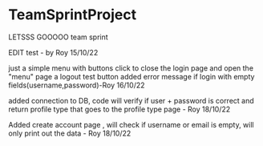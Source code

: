# TeamSprintProject
LETSSS GOOOOO team sprint 

EDIT test - by Roy 15/10/22

just a simple menu with buttons click to close the login page and open the "menu" page
a logout test button 
added error message if login with empty fields(username,password)-Roy 16/10/22

added connection to DB,
code will verify if user + password is correct 
and return profile type that goes to the profile type page - Roy 18/10/22


 Added create account page , will check if username or email is empty, will only print out the data - Roy 18/10/22
